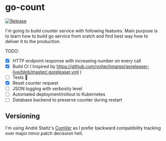 # go-count

[![Release](https://github.com/elmariofredo/go-count/actions/workflows/release.yml/badge.svg)](https://github.com/elmariofredo/go-count/actions/workflows/release.yml)

I'm going to build counter service with following features. Main purpose is to learn how to build go service from sratch and find best way how to deliver it to the production.

TODO:

- [X] HTTP endpoint response with increasing number on every call
- [X] Build CI ( Inspired by https://github.com/vojtechmares/goreleaser-live/blob/master/.goreleaser.yml )
- [ ] Tests 👻
- [X] Reset counter request
- [ ] JSON logging with verbosity level
- [ ] Automated deployment/rollout to Kubernetes
- [ ] Database backend to preserve counter during restart

## Versioning

I'm using André Staltz's [ComVer](https://staltz.com/i-wont-use-semver-patch-versions-anymore.html) as I prefer backward compatibility tracking over major.minor.patch decission hell.

